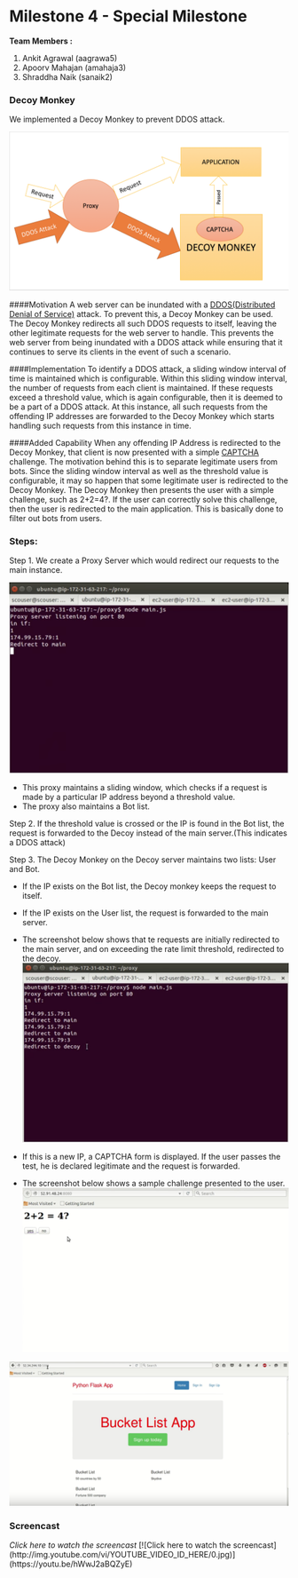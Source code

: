 Milestone 4 - Special Milestone
===========

**Team Members :**

1. Ankit Agrawal (aagrawa5)
2. Apoorv Mahajan (amahaja3)
3. Shraddha Naik (sanaik2)

### Decoy Monkey

We implemented a Decoy Monkey to prevent DDOS attack.

![](https://github.com/apoorvmahajan/M4/blob/master/images/Screen%20Shot%202015-12-06%20at%207.10.33%20PM.png)

####Motivation
A web server can be inundated with a [DDOS(Distributed Denial of Service)](https://en.wikipedia.org/wiki/Denial-of-service_attack) attack. To prevent this, a Decoy Monkey can be used. The Decoy Monkey redirects all such DDOS requests to itself, leaving the other legitimate requests for the web server to handle. This prevents the web server from being inundated with a DDOS attack while ensuring that it continues to serve its clients in the event of such a scenario.

####Implementation
To identify a DDOS attack, a sliding window interval of time is maintained which is configurable. Within this sliding window interval, the number of requests from each client is maintained. If these requests exceed a threshold value, which is again configurable, then it is deemed to be a part of a DDOS attack. At this instance, all such requests from the offending IP addresses are forwarded to the Decoy Monkey which starts handling such requests from this instance in time.

####Added Capability
When any offending IP Address is redirected to the Decoy Monkey, that client is now presented with a simple [CAPTCHA](https://en.wikipedia.org/wiki/CAPTCHA) challenge. The motivation behind this is to separate legitimate users from bots. Since the sliding window interval as well as the threshold value is configurable, it may so happen that some legitimate user is redirected to the Decoy Monkey. The Decoy Monkey then presents the user with a simple challenge, such as 2+2=4?. If the user can correctly solve this challenge, then the user is redirected to the main application. This is basically done to filter out bots from users.

### Steps:

Step 1. We create a Proxy Server which would redirect our requests to the main instance.

![Redirect to Main instance](https://github.com/apoorvmahajan/M4/blob/master/images/Screen%20Shot%202015-12-06%20at%2010.19.19%20PM.png)

* This proxy maintains a sliding window, which checks if a request is made by a particular IP address beyond a threshold value.
* The proxy also maintains a Bot list.

Step 2. If the threshold value is crossed or the IP is found in the Bot list, the request is forwarded to the Decoy instead of the main server.(This indicates a DDOS attack)

Step 3. The Decoy Monkey on the Decoy server maintains two lists: User and Bot.
* If the IP exists on the Bot list, the Decoy monkey keeps the request to itself.
* If the IP exists on the User list, the request is forwarded to the main server.
* The screenshot below shows that te requests are initially redirected to the main server, and on exceeding the rate limit threshold, redirected to the decoy.
![Redirect to Decoy](https://github.com/apoorvmahajan/M4/blob/master/images/Screen%20Shot%202015-12-06%20at%2010.19.37%20PM.png)

* If this is a new IP, a CAPTCHA form is displayed. If the user passes the test, he is declared legitimate and the request is forwarded.
* The screenshot below shows a sample challenge presented to the user.
![Captcha challenge presented](https://github.com/apoorvmahajan/M4/blob/master/images/Screen%20Shot%202015-12-06%20at%2010.19.50%20PM.png)

![Captcha passed](https://github.com/apoorvmahajan/M4/blob/master/images/Screen%20Shot%202015-12-06%20at%2010.20.13%20PM.png)



<h3>Screencast </h3>
 <i>Click here to watch the screencast </i>
[![Click here to watch the screencast] (http://img.youtube.com/vi/YOUTUBE_VIDEO_ID_HERE/0.jpg)](https://youtu.be/hWwJ2aBQZyE)
